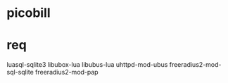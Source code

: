 picobill
========

req
===

luasql-sqlite3
libubox-lua
libubus-lua
uhttpd-mod-ubus 
freeradius2-mod-sql-sqlite
freeradius2-mod-pap

